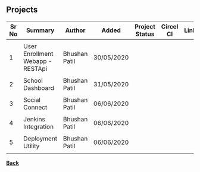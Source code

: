 ## Projects

| **Sr No** | **Summary** | **Author** | **Added** | **Project Status** | **Circel CI** | **Link** |
| ------ | ------ | ------ | ------ | ------ | ------ | ------ |
|  |  |  |  |  |  |  |
| 1 | User Enrollment Webapp - RESTApi | Bhushan Patil | 30/05/2020 | <span style="color: green;font-weight: bold;"><i class="fa fa-check"></i></span> | <i class="fa fa-check"></i> | [<i class="fa fa-file"></i>](influxdb_grafana)|
|  |  |  |  |  |  |  |
| 2 | School Dashboard | Bhushan Patil | 31/05/2020 | <span style="color: green;font-weight: bold;"><i class="fa fa-check"></i></span> | <i class="fa fa-check"></i> | [<i class="fa fa-file"></i>](deno_vs_node)|
|  |  |  |  |  |  |  |
| 3 | Social Connect | Bhushan Patil | 06/06/2020 | <i class="fa fa-pause"></i> | <i class="fa fa-times"></i> | [<i class="fa fa-file"></i>](docker)|
|  |  |  |  |  |  |  |
| 4 | Jenkins Integration | Bhushan Patil | 06/06/2020 | <span style="color: green;font-weight: bold;"><i class="fa fa-check"></i></span> | <i class="fa fa-times"></i> | [<i class="fa fa-file"></i>](docker_kubernetics)|
|  |  |  |  |  |  |  |
| 5 | Deployment Utility | Bhushan Patil | 06/06/2020 | <i class="fa fa-pause"></i> | <i class="fa fa-times"></i> | [<i class="fa fa-file"></i>](docker_kubernetics)|
|  |  |  |  |  |  |  |

[<i class="fa fa-arrow-left"></i> **Back**](/documentation/)
